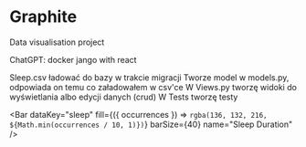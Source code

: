 # Graphite

Data visualisation project

ChatGPT: docker jango with react

Sleep.csv ładować do bazy w trakcie migracji
Tworze model w models.py, odpowiada on temu co załadowałem w csv'ce
W Views.py tworzę widoki do wyświetlania albo edycji danych (crud)
W Tests tworzę testy


<Bar 
    dataKey="sleep" 
    fill={({ occurrences }) => `rgba(136, 132, 216, ${Math.min(occurrences / 10, 1)})`}
    barSize={40} 
    name="Sleep Duration"
/>